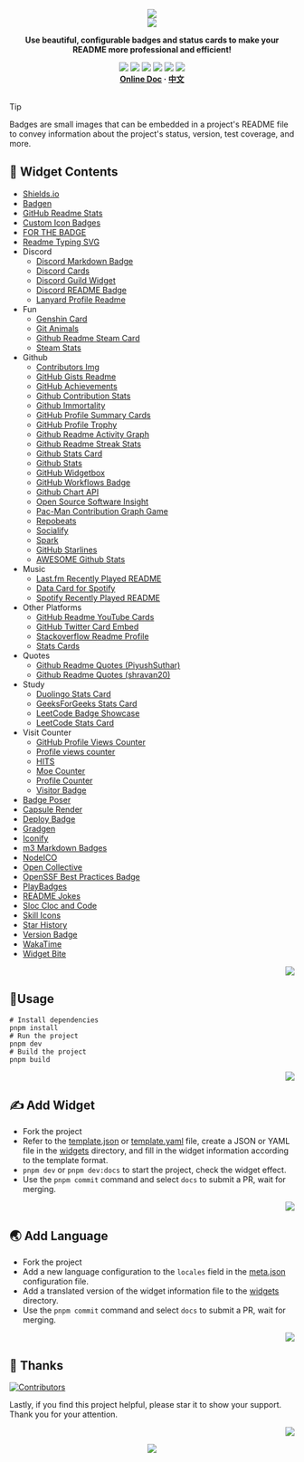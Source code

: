 <a name="readme-top"></a>

<div align="center">
  <div>
    <img src="https://capsule-render.vercel.app/api?type=waving&color=4D908E&height=160&section=header">
  </div>
  <a href="https://github.com/xiaohuohumax/readme-widget-hub">
    <img src="https://readme-typing-svg.demolab.com?font=Fira+Code&size=32&pause=1000&width=416&height=68&lines=%F0%9F%8E%96%EF%B8%8FReadme+Widget+Hub%F0%9F%8E%96%EF%B8%8F"/>
  </a>
  <p><b>Use beautiful, configurable badges and status cards to make your README more professional and efficient!</b></p>
  <div>
    <a href="https://github.com/xiaohuohumax/readme-widget-hub?tab=MIT-1-ov-file#readme"><img src="https://img.shields.io/github/license/xiaohuohumax/readme-widget-hub" /></a>
    <a href="https://github.com/xiaohuohumax/readme-widget-hub/pulls"><img src="https://img.shields.io/github/issues-pr/xiaohuohumax/readme-widget-hub" /></a>
    <a href="https://github.com/xiaohuohumax/readme-widget-hub/issues"><img src="https://img.shields.io/github/issues/xiaohuohumax/readme-widget-hub" /></a>
    <a href="https://github.com/xiaohuohumax/readme-widget-hub"><img src="https://api.visitorbadge.io/api/combined?path=https%3A%2F%2Fgithub.com%2Fxiaohuohumax%2Freadme-widget-hub&countColor=%2337D67A&style=flat&labelStyle=lower" /></a>
    <a href="https://github.com/xiaohuohumax/readme-widget-hub"><img src="https://img.shields.io/badge/badges-72-37D67A?labelColor=555555" /></a>
    <a href="https://github.com/xiaohuohumax/readme-widget-hub"><img src="https://img.shields.io/github/stars/xiaohuohumax/readme-widget-hub" /></a>
  </div>
  <div>
    <b>
       <a href="https://xiaohuohumax.github.io/readme-widget-hub/en-US/">Online Doc</a>
      · <a href="README.md">中文</a>
    </b>
  </div>
  <br/>
</div>

> [!Tip]
> Badges are small images that can be embedded in a project's README file to convey information about the project's status, version, test coverage, and more.

## 📑 Widget Contents

* [Shields.io](dist/widgets/shields-io/README_en-US.md)
* [Badgen](dist/widgets/badgen/README_en-US.md)
* [GitHub Readme Stats](dist/widgets/github-readme-stats/README_en-US.md)
* [Custom Icon Badges](dist/widgets/custom-icon-badges/README_en-US.md)
* [FOR THE BADGE](dist/widgets/for-the-badge/README_en-US.md)
* [Readme Typing SVG](dist/widgets/readme-typing-svg/README_en-US.md)
* Discord
  * [Discord Markdown Badge](dist/widgets/discord/dcbadge/README_en-US.md)
  * [Discord Cards](dist/widgets/discord/discord-cards/README_en-US.md)
  * [Discord Guild Widget](dist/widgets/discord/discord-guild-widget/README_en-US.md)
  * [Discord README Badge](dist/widgets/discord/discord-readme-badge/README_en-US.md)
  * [Lanyard Profile Readme](dist/widgets/discord/lanyard-profile-readme/README_en-US.md)
* Fun
  * [Genshin Card](dist/widgets/fun/genshin-card/README_en-US.md)
  * [Git Animals](dist/widgets/fun/gitanimals/README_en-US.md)
  * [Github Readme Steam Card](dist/widgets/fun/github-readme-steam-card/README_en-US.md)
  * [Steam Stats](dist/widgets/fun/steam-stat/README_en-US.md)
* Github
  * [Contributors Img](dist/widgets/github/contributors-img/README_en-US.md)
  * [GitHub Gists Readme](dist/widgets/github/gists-readme/README_en-US.md)
  * [GitHub Achievements](dist/widgets/github/gitHub-achievements/README_en-US.md)
  * [Github Contribution Stats](dist/widgets/github/github-contribution-stats/README_en-US.md)
  * [Github Immortality](dist/widgets/github/github-immortality/README_en-US.md)
  * [GitHub Profile Summary Cards](dist/widgets/github/github-profile-summary-cards/README_en-US.md)
  * [GitHub Profile Trophy](dist/widgets/github/github-profile-trophy/README_en-US.md)
  * [Github Readme Activity Graph](dist/widgets/github/github-readme-activity-graph/README_en-US.md)
  * [Github Readme Streak Stats](dist/widgets/github/github-readme-streak-stats/README_en-US.md)
  * [Github Stats Card](dist/widgets/github/github-stats-card/README_en-US.md)
  * [Github Stats](dist/widgets/github/github-stats/README_en-US.md)
  * [GitHub Widgetbox](dist/widgets/github/github-widgetbox/README_en-US.md)
  * [GitHub Workflows Badge](dist/widgets/github/github-workflows/README_en-US.md)
  * [Github Chart API](dist/widgets/github/githubchart-api/README_en-US.md)
  * [Open Source Software Insight](dist/widgets/github/ossinsight/README_en-US.md)
  * [Pac-Man Contribution Graph Game](dist/widgets/github/pacman-contribution-graph/README_en-US.md)
  * [Repobeats](dist/widgets/github/repobeats/README_en-US.md)
  * [Socialify](dist/widgets/github/socialify/README_en-US.md)
  * [Spark](dist/widgets/github/spark/README_en-US.md)
  * [GitHub Starlines](dist/widgets/github/starlines/README_en-US.md)
  * [AWESOME Github Stats](dist/widgets/github/template/README_en-US.md)
* Music
  * [Last.fm Recently Played README](dist/widgets/music/lastfm-recently-played-readme/README_en-US.md)
  * [Data Card for Spotify](dist/widgets/music/spotify-data-card/README_en-US.md)
  * [Spotify Recently Played README](dist/widgets/music/spotify-recently-played-readme/README_en-US.md)
* Other Platforms
  * [GitHub Readme YouTube Cards](dist/widgets/other-platform/github-readme-youtube-cards/README_en-US.md)
  * [GitHub Twitter Card Embed](dist/widgets/other-platform/github-twitter-card-embed/README_en-US.md)
  * [Stackoverflow Readme Profile](dist/widgets/other-platform/stackoverflow-readme-profile/README_en-US.md)
  * [Stats Cards](dist/widgets/other-platform/stats-cards/README_en-US.md)
* Quotes
  * [Github Readme Quotes (PiyushSuthar)](dist/widgets/quotes/github-readme-quotes_1/README_en-US.md)
  * [Github Readme Quotes (shravan20)](dist/widgets/quotes/github-readme-quotes_2/README_en-US.md)
* Study
  * [Duolingo Stats Card](dist/widgets/study/duolingo-stats-card/README_en-US.md)
  * [GeeksForGeeks Stats Card](dist/widgets/study/geeksforgeeks-stats-card/README_en-US.md)
  * [LeetCode Badge Showcase](dist/widgets/study/leetcode-badge-showcase/README_en-US.md)
  * [LeetCode Stats Card](dist/widgets/study/leetcode-stats-card/README_en-US.md)
* Visit Counter
  * [GitHub Profile Views Counter](dist/widgets/visit-counter/github-profile-views-counter/README_en-US.md)
  * [Profile views counter](dist/widgets/visit-counter/go-u8views/README_en-US.md)
  * [HITS](dist/widgets/visit-counter/hit-counter/README_en-US.md)
  * [Moe Counter](dist/widgets/visit-counter/moe-counter/README_en-US.md)
  * [Profile Counter](dist/widgets/visit-counter/profile-counter/README_en-US.md)
  * [Visitor Badge](dist/widgets/visit-counter/web-visitorbadge-nextjs/README_en-US.md)
* [Badge Poser](dist/widgets/badge-poser/README_en-US.md)
* [Capsule Render](dist/widgets/capsule-render/README_en-US.md)
* [Deploy Badge](dist/widgets/deploy-badge/README_en-US.md)
* [Gradgen](dist/widgets/gradgen/README_en-US.md)
* [Iconify](dist/widgets/iconify/README_en-US.md)
* [m3 Markdown Badges](dist/widgets/m3-Markdown-Badges/README_en-US.md)
* [NodeICO](dist/widgets/nodei-co/README_en-US.md)
* [Open Collective](dist/widgets/open-collective/README_en-US.md)
* [OpenSSF Best Practices Badge](dist/widgets/openssf-best-practices/README_en-US.md)
* [PlayBadges](dist/widgets/play-badges/README_en-US.md)
* [README Jokes](dist/widgets/readme-jokes/README_en-US.md)
* [Sloc Cloc and Code](dist/widgets/scc/README_en-US.md)
* [Skill Icons](dist/widgets/skill-icons/README_en-US.md)
* [Star History](dist/widgets/star-history/README_en-US.md)
* [Version Badge](dist/widgets/version-badge/README_en-US.md)
* [WakaTime](dist/widgets/wakatime/README_en-US.md)
* [Widget Bite](dist/widgets/widget-bite/README_en-US.md)

<p align="right"><a href="#readme-top"><img src="https://img.shields.io/badge/Back%20to%20top-555555?style=for-the-badge"></a></p>

## 🏃Usage

```shell
# Install dependencies
pnpm install
# Run the project
pnpm dev
# Build the project
pnpm build
```

<p align="right"><a href="#readme-top"><img src="https://img.shields.io/badge/Back%20to%20top-555555?style=for-the-badge"></a></p>

## ✍ Add Widget

* Fork the project
* Refer to the [template.json](/widgets/template.json) or [template.yaml](/widgets/template.yaml) file, create a JSON or YAML file in the [widgets](/widgets) directory, and fill in the widget information according to the template format.
* `pnpm dev` or `pnpm dev:docs` to start the project, check the widget effect.
* Use the `pnpm commit` command and select `docs` to submit a PR, wait for merging.

<p align="right"><a href="#readme-top"><img src="https://img.shields.io/badge/Back%20to%20top-555555?style=for-the-badge"></a></p>

## 🌏 Add Language

* Fork the project
* Add a new language configuration to the `locales` field in the [meta.json](/meta.json) configuration file.
* Add a translated version of the widget information file to the [widgets](/widgets) directory.
* Use the `pnpm commit` command and select `docs` to submit a PR, wait for merging.

<p align="right"><a href="#readme-top"><img src="https://img.shields.io/badge/Back%20to%20top-555555?style=for-the-badge"></a></p>

## 💖 Thanks

[![Contributors](https://contrib.rocks/image?repo=xiaohuohumax/readme-widget-hub)](https://github.com/xiaohuohumax/readme-widget-hub/contributors)

Lastly, if you find this project helpful, please star it to show your support. Thank you for your attention.

<p align="right"><a href="#readme-top"><img src="https://img.shields.io/badge/Back%20to%20top-555555?style=for-the-badge"></a></p>

<div align="center">
  <img src="https://capsule-render.vercel.app/api?type=waving&color=4D908E&height=100&section=footer">
</div>
